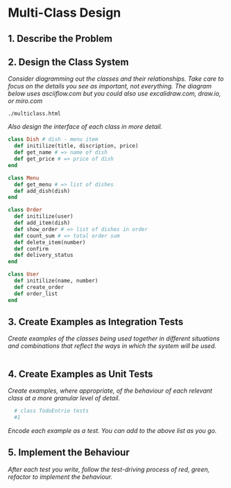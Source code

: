 
# Multi-Class Design 

## 1. Describe the Problem

<!-- As a customer
So that I can check if I want to order something
I would like to see a list of dishes with prices.

As a customer
So that I can order the meal I want
I would like to be able to select some number of several available dishes.

As a customer
So that I can verify that my order is correct
I would like to see an itemised receipt with a grand total.

As a customer
So that I am reassured that my order will be delivered on time
I would like to receive a text such as "Thank you! Your order was placed and will be delivered before 18:52" after I have ordered. -->

## 2. Design the Class System

_Consider diagramming out the classes and their relationships. Take care to
focus on the details you see as important, not everything. The diagram below
uses asciiflow.com but you could also use excalidraw.com, draw.io, or miro.com_

```
./multiclass.html
```

_Also design the interface of each class in more detail._

```ruby
class Dish # dish - menu item
  def initilize(title, discription, price)
  def get_name # => name of dish
  def get_price # => price of dish
end

class Menu
  def get_menu # => list of dishes
  def add_dish(dish)
end

class Order
  def initilize(user)
  def add_item(dish)
  def show_order # => list of dishes in order
  def count_sum # => total order sum
  def delete_item(number)
  def confirm
  def delivery_status
end

class User
  def initilize(name, number)
  def create_order
  def order_list
end

```
## 3. Create Examples as Integration Tests
_Create examples of the classes being used together in different situations and
combinations that reflect the ways in which the system will be used._
```ruby

```

## 4. Create Examples as Unit Tests

_Create examples, where appropriate, of the behaviour of each relevant class at
a more granular level of detail._

```ruby
  # class TodoEntrie tests
  #1

```

_Encode each example as a test. You can add to the above list as you go._

## 5. Implement the Behaviour

_After each test you write, follow the test-driving process of red, green,
refactor to implement the behaviour._
